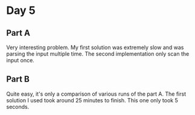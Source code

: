 # Day 5

## Part A
Very interesting problem. My first solution was extremely slow and was
parsing the input multiple time. The second implementation only scan the
input once.

## Part B
Quite easy, it's only a comparison of various runs of the part A.
The first solution I used took around 25 minutes to finish. This one only
took 5 seconds.

